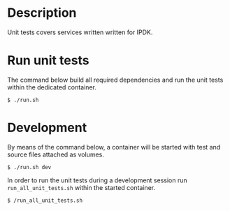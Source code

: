 # Description
Unit tests covers services written written for IPDK.

# Run unit tests
The command below build all required dependencies and run the unit tests within
the dedicated container.
```
$ ./run.sh
```

# Development
By means of the command below, a container will be started with test and source
files attached as volumes.
```
$ ./run.sh dev
```

In order to run the unit tests during a development session run
`run_all_unit_tests.sh` within the started container.
```
$ /run_all_unit_tests.sh
```
